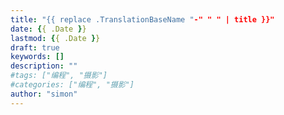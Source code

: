 ```yaml
---
title: "{{ replace .TranslationBaseName "-" " " | title }}"
date: {{ .Date }}
lastmod: {{ .Date }}
draft: true
keywords: []
description: ""
#tags: ["编程", "摄影"]
#categories: ["编程", "摄影"]
author: "simon"
---
```


